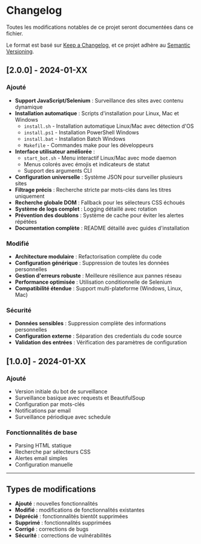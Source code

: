 # Changelog

Toutes les modifications notables de ce projet seront documentées dans ce fichier.

Le format est basé sur [Keep a Changelog](https://keepachangelog.com/en/1.0.0/),
et ce projet adhère au [Semantic Versioning](https://semver.org/spec/v2.0.0.html).

## [2.0.0] - 2024-01-XX

### Ajouté
- **Support JavaScript/Selenium** : Surveillance des sites avec contenu dynamique
- **Installation automatique** : Scripts d'installation pour Linux, Mac et Windows
  - `install.sh` - Installation automatique Linux/Mac avec détection d'OS
  - `install.ps1` - Installation PowerShell Windows
  - `install.bat` - Installation Batch Windows
  - `Makefile` - Commandes make pour les développeurs
- **Interface utilisateur améliorée** :
  - `start_bot.sh` - Menu interactif Linux/Mac avec mode daemon
  - Menus colorés avec émojis et indicateurs de statut
  - Support des arguments CLI
- **Configuration universelle** : Système JSON pour surveiller plusieurs sites
- **Filtrage précis** : Recherche stricte par mots-clés dans les titres uniquement
- **Recherche globale DOM** : Fallback pour les sélecteurs CSS échoués
- **Système de logs complet** : Logging détaillé avec rotation
- **Prévention des doublons** : Système de cache pour éviter les alertes répétées
- **Documentation complète** : README détaillé avec guides d'installation

### Modifié
- **Architecture modulaire** : Refactorisation complète du code
- **Configuration générique** : Suppression de toutes les données personnelles
- **Gestion d'erreurs robuste** : Meilleure résilience aux pannes réseau
- **Performance optimisée** : Utilisation conditionnelle de Selenium
- **Compatibilité étendue** : Support multi-plateforme (Windows, Linux, Mac)

### Sécurité
- **Données sensibles** : Suppression complète des informations personnelles
- **Configuration externe** : Séparation des credentials du code source
- **Validation des entrées** : Vérification des paramètres de configuration

## [1.0.0] - 2024-01-XX

### Ajouté
- Version initiale du bot de surveillance
- Surveillance basique avec requests et BeautifulSoup
- Configuration par mots-clés
- Notifications par email
- Surveillance périodique avec schedule

### Fonctionnalités de base
- Parsing HTML statique
- Recherche par sélecteurs CSS
- Alertes email simples
- Configuration manuelle

---

## Types de modifications

- **Ajouté** : nouvelles fonctionnalités
- **Modifié** : modifications de fonctionnalités existantes
- **Déprécié** : fonctionnalités bientôt supprimées
- **Supprimé** : fonctionnalités supprimées
- **Corrigé** : corrections de bugs
- **Sécurité** : corrections de vulnérabilités